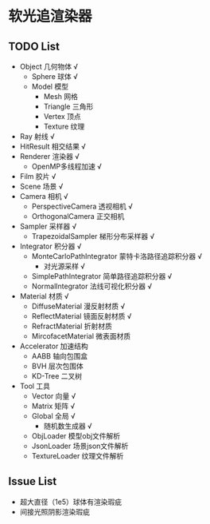 # 软光追渲染器

## TODO List

- Object 几何物体 √
    - Sphere 球体 √
    - Model 模型
        - Mesh 网格
        - Triangle 三角形
        - Vertex 顶点
        - Texture 纹理
- Ray 射线 √
- HitResult 相交结果 √
- Renderer 渲染器 √
  - OpenMP多线程加速 √
- Film 胶片 √
- Scene 场景 √
- Camera 相机 √
  - PerspectiveCamera 透视相机 √
  - OrthogonalCamera 正交相机
- Sampler 采样器 √
  - TrapezoidalSampler 梯形分布采样器 √
- Integrator 积分器 √
  - MonteCarloPathIntegrator 蒙特卡洛路径追踪积分器 √
    - 对光源采样 √
  - SimplePathIntegrator 简单路径追踪积分器 √
  - NormalIntegrator 法线可视化积分器 √
- Material 材质 √
  - DiffuseMaterial 漫反射材质 √
  - ReflectMaterial 镜面反射材质 √
  - RefractMaterial 折射材质
  - MircofacetMaterial 微表面材质
- Accelerator 加速结构
  - AABB 轴向包围盒
  - BVH 层次包围体
  - KD-Tree 二叉树
- Tool 工具 
  - Vector 向量 √
  - Matrix 矩阵 √
  - Global 全局 √
    - 随机数生成器 √
  - ObjLoader 模型obj文件解析 
  - JsonLoader 场景json文件解析
  - TextureLoader 纹理文件解析


## Issue List

- 超大直径（1e5）球体有渲染瑕疵
- 间接光照阴影渲染瑕疵